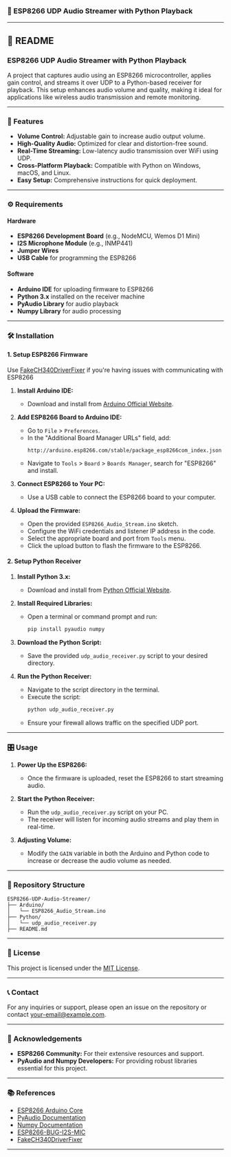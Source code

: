 ### 📡 ESP8266 UDP Audio Streamer with Python Playback

---

## 📖 README

### **ESP8266 UDP Audio Streamer with Python Playback**

A project that captures audio using an ESP8266 microcontroller, applies gain control, and streams it over UDP to a Python-based receiver for playback. This setup enhances audio volume and quality, making it ideal for applications like wireless audio transmission and remote monitoring.

---

### **🔧 Features**

- **Volume Control:** Adjustable gain to increase audio output volume.
- **High-Quality Audio:** Optimized for clear and distortion-free sound.
- **Real-Time Streaming:** Low-latency audio transmission over WiFi using UDP.
- **Cross-Platform Playback:** Compatible with Python on Windows, macOS, and Linux.
- **Easy Setup:** Comprehensive instructions for quick deployment.

---

### **⚙️ Requirements**

#### **Hardware**

- **ESP8266 Development Board** (e.g., NodeMCU, Wemos D1 Mini)
- **I2S Microphone Module** (e.g., INMP441)
- **Jumper Wires**
- **USB Cable** for programming the ESP8266

#### **Software**

- **Arduino IDE** for uploading firmware to ESP8266
- **Python 3.x** installed on the receiver machine
- **PyAudio Library** for audio playback
- **Numpy Library** for audio processing

---

### **🛠 Installation**

#### **1. Setup ESP8266 Firmware**

Use [FakeCH340DriverFixer](https://github.com/SHWotever/FakeCH340DriverFixer) if you're having issues with communicating with ESP8266

1. **Install Arduino IDE:**
   - Download and install from [Arduino Official Website](https://www.arduino.cc/en/software).

2. **Add ESP8266 Board to Arduino IDE:**
   - Go to `File` > `Preferences`.
   - In the "Additional Board Manager URLs" field, add:
     ```
     http://arduino.esp8266.com/stable/package_esp8266com_index.json
     ```
   - Navigate to `Tools` > `Board` > `Boards Manager`, search for "ESP8266" and install.

3. **Connect ESP8266 to Your PC:**
   - Use a USB cable to connect the ESP8266 board to your computer.

4. **Upload the Firmware:**
   - Open the provided `ESP8266_Audio_Stream.ino` sketch.
   - Configure the WiFi credentials and listener IP address in the code.
   - Select the appropriate board and port from `Tools` menu.
   - Click the upload button to flash the firmware to the ESP8266.

#### **2. Setup Python Receiver**

1. **Install Python 3.x:**
   - Download and install from [Python Official Website](https://www.python.org/downloads/).

2. **Install Required Libraries:**
   - Open a terminal or command prompt and run:
     ```bash
     pip install pyaudio numpy
     ```

3. **Download the Python Script:**
   - Save the provided `udp_audio_receiver.py` script to your desired directory.

4. **Run the Python Receiver:**
   - Navigate to the script directory in the terminal.
   - Execute the script:
     ```bash
     python udp_audio_receiver.py
     ```
   - Ensure your firewall allows traffic on the specified UDP port.

---

### **🎛 Usage**

1. **Power Up the ESP8266:**
   - Once the firmware is uploaded, reset the ESP8266 to start streaming audio.

2. **Start the Python Receiver:**
   - Run the `udp_audio_receiver.py` script on your PC.
   - The receiver will listen for incoming audio streams and play them in real-time.

3. **Adjusting Volume:**
   - Modify the `GAIN` variable in both the Arduino and Python code to increase or decrease the audio volume as needed.

---

### **📂 Repository Structure**

```
ESP8266-UDP-Audio-Streamer/
├── Arduino/
│   └── ESP8266_Audio_Stream.ino
├── Python/
│   └── udp_audio_receiver.py
├── README.md
```

---

### **📝 License**

This project is licensed under the [MIT License](LICENSE).

---

### **📞 Contact**

For any inquiries or support, please open an issue on the repository or contact [your-email@example.com](mailto:your-email@example.com).

---

### **🧡 Acknowledgements**

- **ESP8266 Community:** For their extensive resources and support.
- **PyAudio and Numpy Developers:** For providing robust libraries essential for this project.

---


### **📚 References**

- [ESP8266 Arduino Core](https://github.com/esp8266/Arduino)
- [PyAudio Documentation](https://people.csail.mit.edu/hubert/pyaudio/docs/)
- [Numpy Documentation](https://numpy.org/doc/)
- [ESP8266-BUG-I2S-MIC](https://github.com/aleiei/ESP8266-BUG-I2S-MICp)
- [FakeCH340DriverFixer](https://github.com/SHWotever/FakeCH340DriverFixer)
---
